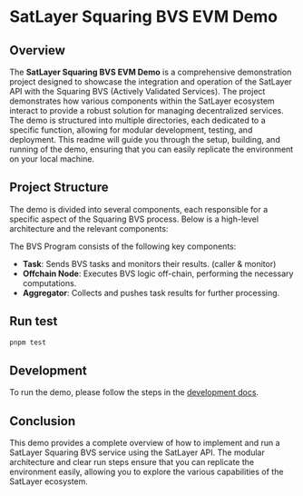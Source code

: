 # SatLayer Squaring BVS EVM Demo

## Overview

The **SatLayer Squaring BVS EVM Demo** is a comprehensive demonstration project designed to showcase the integration and operation of the SatLayer API with the Squaring BVS (Actively Validated Services). The project demonstrates how various components within the SatLayer ecosystem interact to provide a robust solution for managing decentralized services. The demo is structured into multiple directories, each dedicated to a specific function, allowing for modular development, testing, and deployment. This readme will guide you through the setup, building, and running of the demo, ensuring that you can easily replicate the environment on your local machine.

## Project Structure

The demo is divided into several components, each responsible for a specific aspect of the Squaring BVS process. Below is a high-level architecture and the relevant components:

The BVS Program consists of the following key components:

- **Task**: Sends BVS tasks and monitors their results. (caller & monitor)
- **Offchain Node**: Executes BVS logic off-chain, performing the necessary computations.
- **Aggregator**: Collects and pushes task results for further processing.

## Run test

```bash
pnpm test
```

## Development

To run the demo, please follow the steps in the [development docs](./development.md).

## Conclusion

This demo provides a complete overview of how to implement and run a SatLayer Squaring BVS service using the SatLayer API. The modular architecture and clear run steps ensure that you can replicate the environment easily, allowing you to explore the various capabilities of the SatLayer ecosystem.
